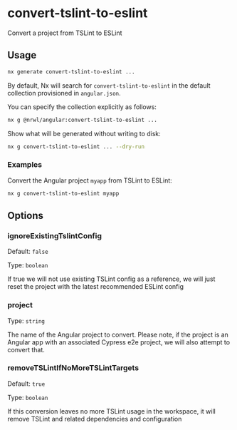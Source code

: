 # convert-tslint-to-eslint

Convert a project from TSLint to ESLint

## Usage

```bash
nx generate convert-tslint-to-eslint ...
```

By default, Nx will search for `convert-tslint-to-eslint` in the default collection provisioned in `angular.json`.

You can specify the collection explicitly as follows:

```bash
nx g @nrwl/angular:convert-tslint-to-eslint ...
```

Show what will be generated without writing to disk:

```bash
nx g convert-tslint-to-eslint ... --dry-run
```

### Examples

Convert the Angular project `myapp` from TSLint to ESLint:

```bash
nx g convert-tslint-to-eslint myapp
```

## Options

### ignoreExistingTslintConfig

Default: `false`

Type: `boolean`

If true we will not use existing TSLint config as a reference, we will just reset the project with the latest recommended ESLint config

### project

Type: `string`

The name of the Angular project to convert. Please note, if the project is an Angular app with an associated Cypress e2e project, we will also attempt to convert that.

### removeTSLintIfNoMoreTSLintTargets

Default: `true`

Type: `boolean`

If this conversion leaves no more TSLint usage in the workspace, it will remove TSLint and related dependencies and configuration
